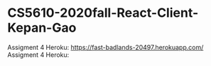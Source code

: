 # CS5610-2020fall-React-Client-Kepan-Gao
Assigment 4 Heroku:  https://fast-badlands-20497.herokuapp.com/ 
Assigment 4 Heroku:
